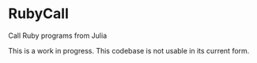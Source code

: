 # RubyCall

Call Ruby programs from Julia

This is a work in progress. This codebase is not usable in its current form. 
